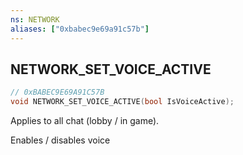 ```yaml
---
ns: NETWORK
aliases: ["0xbabec9e69a91c57b"]
---
```

## NETWORK_SET_VOICE_ACTIVE

```c
// 0xBABEC9E69A91C57B
void NETWORK_SET_VOICE_ACTIVE(bool IsVoiceActive);
```

Applies to all chat (lobby / in game).

Enables / disables voice

